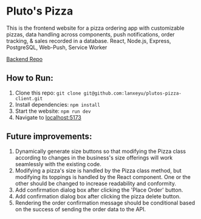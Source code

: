 # Pluto's Pizza
This is the frontend website for a pizza ordering app with customizable pizzas, data handling across components, push notifications, order tracking, & sales recorded in a database. React, Node.js, Express, PostgreSQL, Web-Push, Service Worker

[Backend Repo](https://github.com/lanxeyu/plutos-pizza-server)

## How to Run:
1. Clone this repo: `git clone git@github.com:lanxeyu/plutos-pizza-client.git`
2. Install dependencies: `npm install`
3. Start the website: `npm run dev`
4. Navigate to [localhost:5173](http://localhost:5173/)

## Future improvements:
1. Dynamically generate size buttons so that modifying the Pizza class according to changes in the business's size offerings will work seamlessly with the existing code.
2. Modifying a pizza's size is handled by the Pizza class method, but modifying its toppings is handled by the React component. One or the other should be changed to increase readability and conformity.
3. Add confirmation dialog box after clicking the 'Place Order' button.
4. Add confirmation dialog box after clicking the pizza delete button.
5. Rendering the order confirmation message should be conditional based on the success of sending the order data to the API.